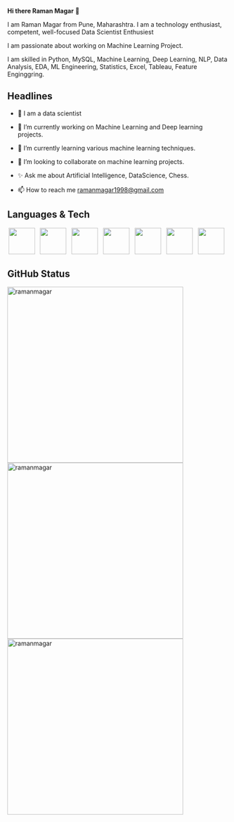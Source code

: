   **Hi there Raman Magar** 👋 
   
  I am Raman Magar from Pune, Maharashtra. I am a technology enthusiast, competent, well-focused Data Scientist Enthusiest
   
  I am passionate about working on Machine Learning Project.

  I am skilled in Python, MySQL, Machine Learning, Deep Learning, NLP, Data Analysis, EDA, ML Engineering, Statistics, Excel, Tableau, Feature Enginggring.
 
  **Headlines**
  ----
   
- 👋 I am a data scientist
 
- 👀  I’m currently working on Machine Learning and Deep learning projects.
 
- 🌱 I’m currently learning various machine learning techniques.
 
- 💞️ I’m looking to collaborate on machine learning projects.
 
- ✨  Ask me about Artificial Intelligence, DataScience, Chess.
 
- 📫 How to reach me ramanmagar1998@gmail.com


## Languages & Tech

<p align='center'>
    <img height="60" src="https://cdn-icons-png.flaticon.com/128/919/919852.png">&nbsp;&nbsp;
    <img height="60" src="https://cdn-icons-png.flaticon.com/128/919/919836.png">&nbsp;&nbsp;
    <img height="60" src="https://cdn-icons.flaticon.com/png/128/3222/premium/3222625.png?token=exp=1650465929~hmac=0d70f4e49eb4f6ba7f8149ba9f09f4df">&nbsp;&nbsp;
    <img height="60" src="https://cdn-icons-png.flaticon.com/128/2103/2103832.png">&nbsp;&nbsp;
    <img height="60" src="https://t4.ftcdn.net/jpg/03/05/53/11/240_F_305531173_0A03UhxipQchJNELA1q3EyLTS6GqSoMJ.jpg">&nbsp;&nbsp;
    <img height="60" src="https://cdn-icons.flaticon.com/png/128/2041/premium/2041643.png?token=exp=1650466412~hmac=312182794d7bb78c346ce08822689d83">&nbsp;&nbsp;
    <img height="60" src="https://cdn-icons.flaticon.com/png/128/2672/premium/2672346.png?token=exp=1650466308~hmac=621b096842aaa44541c6e21ceff3350d">&nbsp;&nbsp;
    
</p>


## GitHub Status
<p><img align="center" src="https://github-readme-stats.vercel.app/api?username=ramanmagar&show_icons=true&locale=en&theme=dracula" alt="ramanmagar"  style="width:400px;" />
<img align="left" src="https://github-readme-stats.vercel.app/api/top-langs?username=ramanmagar&show_icons=true&locale=en&layout=compact&theme=dracula" alt="ramanmagar" style="width:400px;" /></p>   



<p><img align="center" src="https://github-readme-streak-stats.herokuapp.com/?user=ramanmagar&theme=tokyonight" alt="ramanmagar" style="width:400px;"  /></p>


<!---
Ramanmagar/Ramanmagar is a ✨ special ✨ repository because its `README.md` (this file) appears on your GitHub profile.
You can click the Preview link to take a look at your changes.
--->
